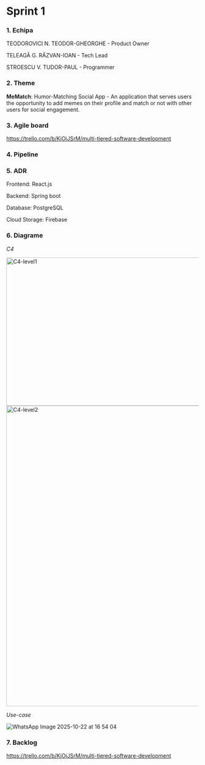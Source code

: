 # Sprint 1

### 1. Echipa
TEODOROVICI N. TEODOR-GHEORGHE - Product Owner

TELEAGĂ G. RĂZVAN-IOAN - Tech Lead

STROESCU V. TUDOR-PAUL - Programmer

### 2. Theme
**MeMatch**: Humor-Matching Social App - An application that serves users the opportunity to add memes on their profile and match or not with other users for social engagement.

### 3. Agile board
https://trello.com/b/KjOjJSrM/multi-tiered-software-development

### 4. Pipeline

### 5. ADR
Frontend: React.js

Backend: Spring boot

Database: PostgreSQL

Cloud Storage: Firebase

### 6. Diagrame

*C4*

<img width="2091" height="388" alt="C4-level1" src="https://github.com/user-attachments/assets/f6db8de7-d282-466b-b058-3958ff125d07" />

<img width="2740" height="787" alt="C4-level2" src="https://github.com/user-attachments/assets/8f677f07-58b0-4558-b9c2-9397f45f8d61" />

*Use-case*

![WhatsApp Image 2025-10-22 at 16 54 04](https://github.com/user-attachments/assets/b7ea4d7b-0e25-4fdd-9668-32f717553b5e)

### 7. Backlog
https://trello.com/b/KjOjJSrM/multi-tiered-software-development
